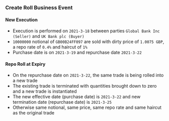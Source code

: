 ### Create Roll Business Event

#### New Execution
- Execution is performed on `2021-3-18` between parties `Global Bank Inc (Seller)` and `UK Bank plc (Buyer)`
- `10000000` notional of `GB00B24FF097` are sold with dirty price of `1.0075 GBP`, a repo rate of `0.4%` and haircut of `1%`
- Purchase date is on `2021-3-19` and repurchase date `2021-3-22`

#### Repo Roll at Expiry
- On the repurchase date on `2021-3-22`, the same trade is being rolled into a new trade
- The existing trade is terminated with quantities brought down to zero and a new trade is instantiated
- The new effective date (purchase date) is `2021-3-22` and new termination date (repurchase date) is `2021-3-25`
- Otherwise same notional, same price, same repo rate and same haircut as the original trade
